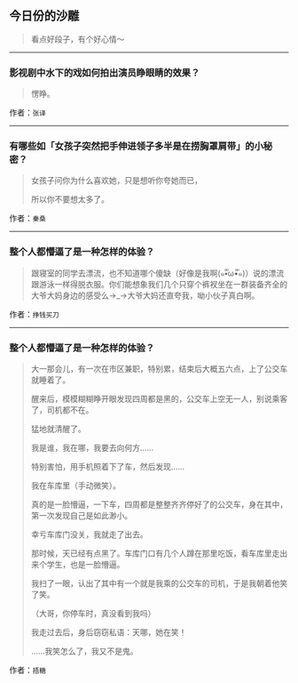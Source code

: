 ## 今日份的沙雕

> 看点好段子，有个好心情～


 
---

### 影视剧中水下的戏如何拍出演员睁眼睛的效果？

> 愣睁。


作者：`张译`

---

### 有哪些如「女孩子突然把手伸进领子多半是在捞胸罩肩带」的小秘密？

> 女孩子问你为什么喜欢她，只是想听你夸她而已，
> 
> 所以你不要想太多了。


作者：`秦桑`

---

### 整个人都懵逼了是一种怎样的体验？

> 跟寝室的同学去漂流，也不知道哪个傻缺（好像是我啊(๑•ั็ω•็ั๑)）说的漂流跟游泳一样得脱衣服。你们能想象我们几个只穿个裤衩坐在一群装备齐全的大爷大妈身边的感受么→_→大爷大妈还直夸我，呦小伙子真白啊。


作者：`挣钱买刀`

---

### 整个人都懵逼了是一种怎样的体验？

> 大一那会儿，有一次在市区兼职，特别累，结束后大概五六点，上了公交车就睡着了。
> 
> 醒来后，模模糊糊睁开眼发现四周都是黑的，公交车上空无一人，别说乘客了，司机都不在。
> 
> 猛地就清醒了。
> 
> 我是谁，我在哪，我要去向何方……
> 
> 特别害怕，用手机照着下了车，然后发现……
> 
> 我在车库里（手动微笑）。
> 
> 真的是一脸懵逼，一下车，四周都是整整齐齐停好了的公交车，身在其中，第一次发现自己是如此渺小。
> 
> 幸亏车库门没关，我就走了出去。
> 
> 那时候，天已经有点黑了。车库门口有几个人蹲在那里吃饭，看车库里走出来个学生，也是一脸懵逼。
> 
> 我扫了一眼，认出了其中有一个就是我乘的公交车的司机，于是我朝着他笑了笑。
> 
> （大哥，你停车时，真没看到我吗）
> 
> 我走过去后，身后窃窃私语：天哪，她在笑！
> 
> ……我笑怎么了，我又不是鬼。


作者：`捂糖`